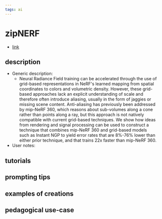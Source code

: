 ```yaml
---
tags: ai 
---
```



# zipNERF


* [link](https://jonbarron.info/zipnerf/)

## description
* Generic description: 
    * Neural Radiance Field training can be accelerated through the use of grid-based representations in NeRF's learned mapping from spatial coordinates to colors and volumetric density. However, these grid-based approaches lack an explicit understanding of scale and therefore often introduce aliasing, usually in the form of jaggies or missing scene content. Anti-aliasing has previously been addressed by mip-NeRF 360, which reasons about sub-volumes along a cone rather than points along a ray, but this approach is not natively compatible with current grid-based techniques. We show how ideas from rendering and signal processing can be used to construct a technique that combines mip-NeRF 360 and grid-based models such as Instant NGP to yield error rates that are 8%-76% lower than either prior technique, and that trains 22x faster than mip-NeRF 360.
* User notes:

## tutorials

## prompting tips

## examples of creations 

## pedagogical use-case 